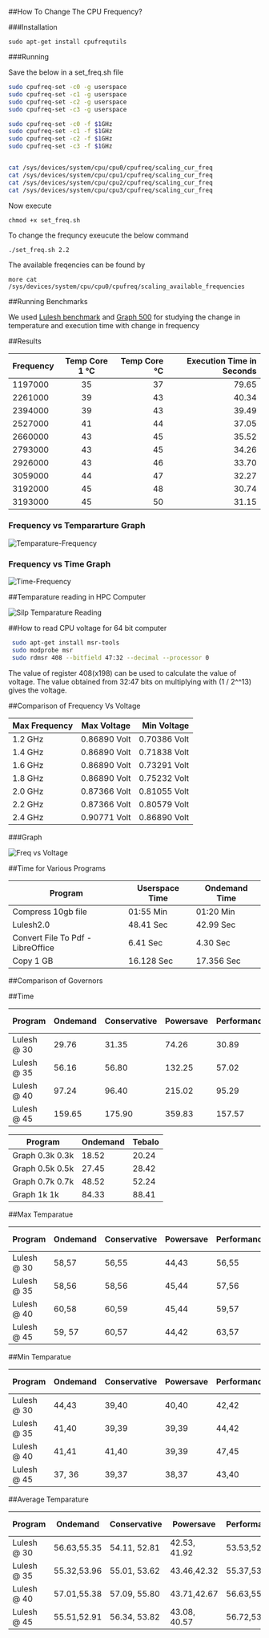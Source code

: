 

##How To Change The CPU Frequency?

###Installation

```
sudo apt-get install cpufrequtils
```

###Running

Save the below in a set_freq.sh file
```sh
sudo cpufreq-set -c0 -g userspace
sudo cpufreq-set -c1 -g userspace
sudo cpufreq-set -c2 -g userspace
sudo cpufreq-set -c3 -g userspace

sudo cpufreq-set -c0 -f $1GHz
sudo cpufreq-set -c1 -f $1GHz
sudo cpufreq-set -c2 -f $1GHz
sudo cpufreq-set -c3 -f $1GHz


cat /sys/devices/system/cpu/cpu0/cpufreq/scaling_cur_freq
cat /sys/devices/system/cpu/cpu1/cpufreq/scaling_cur_freq
cat /sys/devices/system/cpu/cpu2/cpufreq/scaling_cur_freq
cat /sys/devices/system/cpu/cpu3/cpufreq/scaling_cur_freq

```

Now execute 

```
chmod +x set_freq.sh
```

To change the frequncy exeucute the below command

```
./set_freq.sh 2.2
```

The available freqencies can be found by 

```
more cat /sys/devices/system/cpu/cpu0/cpufreq/scaling_available_frequencies
```

##Running Benchmarks

We used [Lulesh benchmark](https://codesign.llnl.gov/lulesh.php)  and [Graph 500](http://www.graph500.org/) for studying the change in temperature and execution time with change in frequency

##Results

| Frequency  | Temp Core 1 ℃ | Temp Core ℃ | Execution Time  in Seconds |
| ------------- |:-------------:| -----:| ----:|
| 1197000 | 35 | 37 | 79.65 |
| 2261000 | 39 | 43 | 40.34 |
| 2394000 | 39 | 43 | 39.49 |
| 2527000 | 41 | 44 | 37.05 |
| 2660000 | 43 | 45 | 35.52 |
| 2793000 | 43 | 45 | 34.26 |
| 2926000 | 43 | 46 | 33.70 |
| 3059000 | 44 | 47 | 32.27 |
| 3192000 | 45 | 48 | 30.74 |
| 3193000 | 45 | 50 | 31.15 |



### Frequency vs Tempararture Graph

![Temparature-Frequency](images/freq-temp.png) 

### Frequency vs Time Graph

![Time-Frequency](images/time-freq.png) 

##Temparature reading in HPC Computer

![Silp Temparature Reading](images/temparature-silp.png)

##How to read CPU voltage for 64 bit computer

```bash
 sudo apt-get install msr-tools
 sudo modprobe msr
 sudo rdmsr 408 --bitfield 47:32 --decimal --processor 0
 ```
 
The value of register 408(x198) can be used to calculate the value of voltage. 
The value obtained from 32:47 bits on multiplying with (1 / 2^^13) gives the voltage.

##Comparison of Frequency Vs Voltage


|Max Frequency| Max Voltage |Min Voltage |
|---------|:-------------:|-------:|
|1.2 GHz|0.86890 Volt|0.70386 Volt|
|1.4 GHz|0.86890 Volt|0.71838 Volt|
|1.6 GHz|0.86890 Volt|0.73291 Volt|
|1.8 GHz|0.86890 Volt|0.75232 Volt|
|2.0 GHz|0.87366 Volt|0.81055 Volt|
|2.2 GHz|0.87366 Volt|0.80579 Volt|
|2.4 GHz|0.90771 Volt|0.86890 Volt|


###Graph

![Freq vs Voltage](images/freqvsvol.png)

##Time for Various Programs 

|Program             |Userspace Time| Ondemand Time|
|--------------------|--------------|--------------|
|Compress 10gb file|01:55 Min|01:20 Min|
|Lulesh2.0|48.41 Sec|42.99 Sec|
|Convert File To Pdf - LibreOffice|6.41 Sec |4.30 Sec|
|Copy 1 GB|16.128 Sec|17.356 Sec|

##Comparison of Governors

##Time

|Program       |Ondemand     |Conservative  | Powersave| Performance| Rounder @ 1| Rounder @ 2| Rounder @ 5|
|--------------|-------------|--------------|----------|------------|------------|------------|------------|
|Lulesh @ 30   |29.76		     |31.35         |74.26     |30.89       |43.21       |41.91       |43.46       |
|Lulesh @ 35   |56.16        |56.80         |132.25    |57.02       |79.10       |82.87       |77.30       |
|Lulesh @ 40   |97.24        |96.40         |215.02    |95.29       |136.79      |128.67      |132.02      |
|Lulesh @ 45   |159.65       |175.90        |359.83    |157.57      |217.00      |225.11      |209.52      |


|Program         |Ondemand  |Tebalo  |
|--------------- |----------|---------|
|Graph 0.3k 0.3k |18.52     |20.24    |
|Graph 0.5k 0.5k |27.45     |28.42    |
|Graph 0.7k 0.7k |48.52     |52.24    |
|Graph 1k 1k     |84.33     |88.41    |



##Max Temparatue 

|Program       |Ondemand     |Conservative  |  Powersave|Performance| Rounder @ 1 |Rounder @ 2 |Rounder @ 5 |
|--------------|-------------|--------------|-----------|-----------| ------------|------------|------------|
|Lulesh @ 30   |58,57		 |56,55         |44,43      |56,55      |55,53        |56,55       |55,53       |
|Lulesh @ 35   |58,56        |58,56         |45,44      |57,56      |56,55        |56,55       |55,53       |
|Lulesh @ 40   |60,58        |60,59         |45,44      |59,57      |57,56        |58,56       |57,54       |
|Lulesh @ 45   |59, 57       |60,57         |44,42      |63,57      |57,55        |57,55       |58,56       |



##Min Temparatue


|Program       |Ondemand     |Conservative  |Powersave|Performance| Rounder @ 1|Rounder @ 2|Rounder @ 5|
|--------------|-------------|--------------|---------|-----------|------------|-----------|-----------|
|Lulesh @ 30   |44,43		 |39,40         |40,40    | 42,42     | 41, 41     |41,39	   |39,38      |
|Lulesh @ 35   |41,40        |39,39         |39,39    | 44,42     | 39, 39     |40,39      |41,39      |
|Lulesh @ 40   |41,41     	 |41,40         |39,39    | 47,45     | 40, 40     |41,40      |42,40      |
|Lulesh @ 45   |37, 36       |39,37         |38,37    | 43,40     | 42, 40     |40,39      |41,39      |


##Average Temparature


|Program      	|Ondemand        |Conservative  |Powersave     |Performance | Rounder @ 1  |Rounder @ 2 | Rounder @ 5| 
|--------------|-----------------|--------------|--------------|------------|--------------|------------|------------|
|Lulesh @ 30   |56.63,55.35		 |54.11, 52.81  |42.53, 41.92  |53.53,52.67 | 49.68, 48.22 |49.22,47.97 |49.03,46.55 |
|Lulesh @ 35   |55.32,53.96      |55.01, 53.62  |43.46,42.32   |55.37,53.79 | 49.57, 48.52 |50.04,48.94 |48.36,46.01 |
|Lulesh @ 40   |57.01,55.38      |57.09, 55.80  |43.71,42.67   |56.63,55.08 | 50.79, 49.79 |51.21,50.01 |50.05,47.76 |
|Lulesh @ 45   |55.51,52.91      |56.34, 53.82  |43.08, 40.57  |56.72,53.75 | 50.65, 48.16 |50.99,48.60 |50.68,48.57 |
